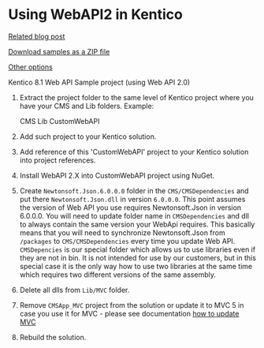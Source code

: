 Using WebAPI2 in Kentico
========================

[Related blog post](http://devnet.kentico.com/articles/using-asp-net-web-api-in-kentico-8-1)

[Download samples as a ZIP file](https://github.com/Kentico/Samples/archive/master.zip)

[Other options](https://github.com/Kentico/Samples)

Kentico 8.1 Web API Sample project (using Web API 2.0)

1. Extract the project folder to the same level of Kentico project where you have your CMS and Lib folders. Example:

    CMS
    Lib
    CustomWebAPI

2. Add such project to your Kentico solution.

3. Add reference of this 'CustomWebAPI' project to your Kentico solution into project references.

4. Install WebAPI 2.X into CustomWebAPI project using NuGet.

5. Create `Newtonsoft.Json.6.0.0.0` folder in the `CMS/CMSDependencies` and put there `Newtonsoft.Json.dll` in version `6.0.0.0`. This point assumes the version of Web API you use requires Newtonsoft.Json in version 6.0.0.0. You will need to update folder name in `CMSDependencies` and dll to always contain the same version your WebApi requires. This basically means that you will need to synchronize Newtonsoft.Json from `/packages` to `CMS/CMSDependencies` every time you update Web API. `CMSDepencies` is our special folder which allows us to use libraries even if they are not in bin. It is not intended for use by our customers, but in this special case it is the only way how to use two libraries at the same time which requires two different versions of the same assembly. 

6. Delete all dlls from `Lib/MVC` folder.

7. Remove `CMSApp_MVC` project from the solution or update it to MVC 5 in case you use it for MVC - please see documentation [how to update MVC](https://docs.kentico.com/display/K81/Upgrading+the+MVC+version)

8. Rebuild the solution.
